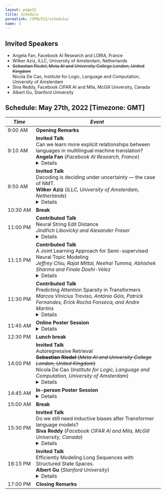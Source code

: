 ```yaml
---
layout: page22
title: Schedule
permalink: /SPNLP22/schedule/
name: 3
---
```


## Invited Speakers

-   Angela Fan, Facebook AI Research and LORIA, France
-   Wilker Aziz, ILLC, University of Amsterdam, Netherlands
-   ~~Sebastian Riedel, Meta AI and University College London, United Kingdom~~
</br> Nicola De Cao, Institute for Logic, Language and Computation, University of Amsterdam
-   Siva Reddy, Facebook CIFAR AI and Mila, McGill University, Canada
-   Albert Gu, Stanford University

## Schedule: May 27th, 2022 [Timezone: GMT]

<div class="scheduletable" markdown="block">
  
|_Time_| _Event_|
|-----|-------|
|  9:00&nbsp;AM | **Opening Remarks** |
|  9:10&nbsp;AM | **Invited Talk** <br/>Can we learn more explicit relationships between languages in multilingual machine translation?<br/>**Angela Fan** (_Facebook AI Research, France_) <details> **Abstract:** Exciting progress in improving natural language understanding and generation of English language text has naturally raised questions about how these improvements could extend to other languages. Some languages, such as French or Chinese, might contain sufficient text on the web to apply English-focused techniques. However, most languages of the world fall into a mid to low resource categorization, leading to multilingual approaches. Multilingual models are capable of modeling several languages at once, enabling related languages to learn from each other. In this talk, we discuss several approaches to this problem and how we might explicitly model relationships between languages in a more structured fashion.<br/>**Bio:** Angela is a research scientist at Meta AI in New York, currently focusing on low-resource machine translation. Previously, Angela did her PhD at LORIA in Nancy, France on text generation, advised by Claire Gardent, Chloe Braud, and Antoine Bordes. Before that, Angela was a research engineer at Meta AI.</details>|
|  9:50&nbsp;AM | **Invited Talk** <br/>Decoding is deciding under uncertainty — the case of NMT.<br/>**Wilker Aziz** (_ILLC, University of Amsterdam, Netherlands_)<details> **Abstract:** In neural machine translation (NMT), we search for the mode of the model distribution to form predictions. We do so mostly following the intuition that the most probable outcome ought to be an important summary of the distribution. Despite our intuition, there’s plenty of evidence against the adequacy of the most probable translations in NMT. In this talk, I make a case to move away from mode-seeking search as a tool for decision making as well as for model criticism. I will highlight reasons concerning MT as a task, NMT as a probabilistic model, and MLE as training algorithm. Finally, I’ll turn to statistical decision theory and motivate a different rule for making decisions, one which is familiar to statistical MT folks like those of my generation and earlier, as well as a modern approximation of it. I’ll close the talk with a discussion of merits and limitations of this decision rule, and comments on opportunities moving forward with or without mode-seeking search.<br/>**Bio:** Wilker Aziz is an assistant professor (UD) in natural language processing at the Institute for Logic, Language and Computation where he leads the Probabilistic Language Learning group. His work concerns the design of models and algorithms that learn to represent, understand, and generate language data. Examples of specific problems he is interested in include language modelling, machine translation, syntactic parsing, textual entailment, text classification, and question answering. He also develop techniques to approach general machine learning problems such as probabilistic inference, gradient and density estimation. His interests sit at the intersection of disciplines such as statistis, machine learning, approximate inference, global optimisation, formal languages, and computational linguistics.</details>|
| 10:30&nbsp;AM | **Break** |
| 11:00&nbsp;PM | **Contributed Talk**<br/>Neural String Edit Distance<br/>_Jindřich Libovický and Alexander Fraser_<details> **Abstract:** We propose the neural string edit distance model for string-pair matching and string transduction based on learnable string edit distance. We modify the original expectation-maximization learned edit distance algorithm into a differentiable loss function, allowing us to integrate it into a neural network providing a contextual representation of the input. We evaluate on cognate detection, transliteration, and grapheme-to-phoneme conversion, and show that we can trade off between performance and interpretability in a single framework. Using contextual representations, which are difficult to interpret, we match the performance of state-of-the-art string-pair matching models. Using static embeddings and a slightly different loss function, we force interpretability, at the expense of an accuracy drop.</details>|
| 11:15&nbsp;PM | **Contributed Talk**<br/>A Joint Learning Approach for Semi-supervised Neural Topic Modeling<br/>_Jeffrey Chiu, Rajat Mittal, Neehal Tumma, Abhishek Sharma and Finale Doshi-Velez_<details> **Abstract:** Topic models are some of the most popular ways to represent textual data in an interpretable manner. Recently, advances in deep generative models, specifically auto-encoding variational Bayes (AEVB), have led to the introduction of unsupervised neural topic models, which leverage deep generative models as opposed to traditional statistics-based topic models. We extend upon these neural topic models by introducing the Label-Indexed Neural Topic Model (LI-NTM), which is, to the extent of our knowledge, the first effective upstream semi-supervised neural topic model. We find that LI-NTM outperforms existing neural topic models in document reconstruction benchmarks, with the most notable results in low labeled data regimes and for data-sets with informative labels; furthermore, our jointly learned classifier outperforms baseline classifiers in ablation studies.</details>|
| 11:30&nbsp;PM | **Contributed Talk**<br/>Predicting Attention Sparsity in Transformers<br/>_Marcos Vinicius Treviso, António Góis, Patrick Fernandes, Erick Rocha Fonseca, and Andre Martins_<details> **Abstract:** Transformers' quadratic complexity with respect to the input sequence length has motivated a body of work on efficient sparse approximations to softmax. An alternative path, used by entmax transformers, consists of having built-in exact sparse attention; however this approach still requires quadratic computation. In this paper, we propose Sparsefinder, a simple model trained to identify the sparsity pattern of entmax attention before computing it. We experiment with three variants of our method, based on distances, quantization, and clustering, on two tasks: machine translation (attention in the decoder) and masked language modeling (encoder-only). Our work provides a new angle to study model efficiency by doing extensive analysis of the tradeoff between the sparsity and recall of the predicted attention graph. This allows for detailed comparison between different models along their Pareto curves, important to guide future benchmarks for sparse attention models.</details>|
| 11:45&nbsp;AM | **Online Poster Session**<details> **Included papers:**<br/> Joint Entity and Relation Extraction Based on Table Labeling Using Convolutional Neural Networks.<br/>_Youmi Ma, Tatsuya Hiraoka and Naoaki Okazaki_<br/><br/>Multilingual Syntax-aware Language Modeling through Dependency Tree Conversion<br/>_Shunsuke Kando, Hiroshi Noji and Yusuke Miyao_<br/><br/>DomiKnowS: A Library for Integration of Symbolic Domain Knowledge in Deep Learning.<br/>_Hossein Rajaby Faghihi, Quan Guo, Andrzej Uszok, Aliakbar Nafar and Parisa Kordjamshidi_<br/><br/>Diverse Text Generation via Variational Encoder-Decoder Models with Gaussian Process Priors.<br/>_Wanyu Du, Jianqiao Zhao, Liwei Wang and Yangfeng Ji_<br/><br/>Query and Extract: Refining Event Extraction as Type-oriented Binary Decoding.<br/>_Sijia Wang, Mo Yu, Shiyu Chang, Lichao Sun and Lifu Huang_<br/><br/>Extracting Temporal Event Relation with Syntax-guided Graph Transformer.<br/>_Shuaicheng Zhang, Qiang Ning and Lifu Huang_</details>|
| 12:30&nbsp;PM | **Lunch break** |
| 14:00&nbsp;PM | **Invited Talk**<br/>Autoregressive Retrieval <br/>~~**Sebastian Riedel** (_Meta AI and University College London, United Kingdom_)~~<br/>Nicola De Cao (_Institute for Logic, Language and Computation, University of Amsterdam_)<details> **Abstract:** Today many NLP problems are addressed by fine-tuning auto-regressive language models to generate specific natural language outputs. Among various advantages, this approach aligns pre-training loss with tasks objectives and simplifies engineering—the same tools, algorithms and input/output signature can used to tackle a wide range of tasks. A notable exception are retrieval problems where elements from a large set of candidates are selected to match a natural language query. Passage retrieval is an obvious instance, but tasks such as entity linking or topic tagging can also be seen is this light. In this talk I will show how auto-regressive language models can be deployed for such tasks too, by 1) mapping retrieval elements to natural strings that identify them and 2) using constrained decoding and various index structures to generate such strings. We show that this leads to strong results, compact models and the ability to generate “new elements” on the fly when needed. <br/>**Bio:** Nicola De Cao is a 4th-year PhD student at the University of Amsterdam and Edinburgh and currently a part-time researcher at Huggingface. Nicola will also soon join Google Research in London. His work mainly focuses on natural language understanding and, more specifically, on question answering, retrieval and entity linking. He also developed more general machine learning techniques like autoregressive retrieval and normalizing flows, and worked on non-euclidean probabilistic models. </details>|
| 14:45&nbsp;AM | **In-person Poster Session**<details> **Included papers:**<br/>A Joint Learning Approach for Semi-supervised Neural Topic Modeling.<br/>_Jeffrey Chiu, Rajat Mittal, Neehal Tumma, Abhishek Sharma and Finale Doshi-Velez_<br/><br/>SlotGAN: Detecting Mentions in Text via Adversarial Distant Learning<br/>_Daniel Daza, Michael Cochez and Paul Groth_<br/><br/>TempCaps: A Capsule Network-based Embedding Model for Temporal Knowledge Graph Completion.<br/>_Guirong Fu, Zhao Meng, Zhen Han, Zifeng Ding, Yunpu Ma, Matthias Schubert, Volker Tresp and Roger Wattenhofer_<br/><br/>Predicting Attention Sparsity in Transformers<br/>_Marcos Vinicius Treviso, António Góis, Patrick Fernandes, Erick Rocha Fonseca, and Andre Martins_<br/><br/>Neural String Edit Distance<br/>Jindřich Libovický and Alexander Fraser<br/><br/>Conditioning Pretrained Language Models with Multi-Modal information on Data-to-Text Generation.<br/>_Qianqian Qi, Zhenyun Deng, Yonghua Zhu, Lia Lee, Jiamou Liu and Michael J. Witbrock_<br/><br/>Language Modelling via Learning to Rank.<br/>_Arvid Frydenlund, Gagandeep Singh and Frank Rudzicz_</details>|
| 15:00&nbsp;AM | **Break** |
| 15:30&nbsp;PM | **Invited Talk**<br/>Do we still need inductive biases after Transformer language models?<br/>**Siva Reddy** (_Facebook CIFAR AI and Mila, McGill University, Canada_) <details> **Abstract:** In this talk, I will explore the role of inductive biases when fine-tuning large Transformer language models in three different scenarios: when output space is structured, for example, semantic parsing from language to code; when performing multi-task learning where tasks may share some latent structure, e.g., different semantic tasks like question answering and text entailment may share common reasoning skills; when the input involves a higher-order (latent) structure such as negation. It is not always the case that inductive biases help. Come with your wisest/wildest answers. <br/>**Bio:** Siva Reddy is an Assistant Professor in the School of Computer Science and Linguistics at McGill University. He is a Facebook CIFAR AI Chair and a core faculty member of Mila Quebec AI Institute. Before McGill, he was a postdoctoral researcher at Stanford University. He received his PhD from the University of Edinburgh in 2017, where he was a Google PhD Fellow. His research focuses on representation learning for language that facilitates systematic generalization, reasoning and conversational modeling. He received the 2020 VentureBeat AI Innovation Award in NLP, and the best paper award at EMNLP 2021.</details>|
| 16:15&nbsp;PM | **Invited Talk**<br/>Efficiently Modeling Long Sequences with Structured State Spaces.<br/>**Albert Gu** (_Stanford University_) <details> **Abstract:** A central goal of sequence modeling is designing a single principled model that can address sequence data across a range of modalities and tasks, particularly on long-range dependencies.  Although conventional models including RNNs, CNNs, and Transformers have specialized variants for capturing long dependencies, they still struggle to scale to very long sequences of 10000 or more steps.  This talk introduces the Structured State Space sequence model (S4), a simple new model based on the fundamental state space representation x'(t) = Ax(t) + Bu(t), y(t) = Cx(t) + Du(t). S4 combines elegant properties of state space models with the recent HiPPO theory of continuous-time memorization, resulting in a class of structured models that handles long-range dependencies mathematically and can be computed very efficiently.  S4 achieves strong empirical results across a diverse range of established benchmarks, particularly for (i) continuous signal data such as images, audio, and time series, and (ii) very long sequences, establishing state-of-the-art by over 20 points on the Long Range Arena benchmark.<br/>**Bio:** Albert Gu is a final year Ph.D. candidate in the Department of Computer Science at Stanford University, advised by Christopher Ré. His research broadly studies structured representations for advancing the capabilities of machine learning and deep learning models, with focuses on structured linear algebra, non-Euclidean representations, and theory of sequence models. Previously, he completed a B.S. in Mathematics and Computer Science at Carnegie Mellon University.</details>|
| 17:00&nbsp;PM | **Closing Remarks**  |
  
</div>
